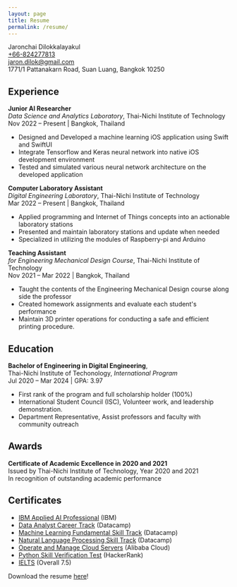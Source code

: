 ```yaml
---
layout: page
title: Resume
permalink: /resume/
---
```


Jaronchai Dilokkalayakul\
[+66-824277813][tel]\
[jaron.dilok@gmail.com][mail]\
1771/1 Pattanakarn Road, Suan Luang, Bangkok 10250

[tel]: tel:+66824277813
[mail]: mailto:jaron.dilok@gmail.com

## Experience

**Junior AI Researcher**\
*Data Science and Analytics Laboratory*,
Thai-Nichi Institute of Technology\
Nov 2022 – Present | Bangkok, Thailand

- Designed and Developed a machine learning iOS application using Swift and SwiftUI
- Integrate Tensorflow and Keras neural network into native iOS development environment
- Tested and simulated various neural network architecture on the developed application

**Computer Laboratory Assistant**\
*Digital Engineering Laboratory*,
Thai-Nichi Institute of Technology\
Mar 2022 – Present | Bangkok, Thailand

- Applied programming and Internet of Things concepts into an actionable laboratory stations
- Presented and maintain laboratory stations and update when needed
- Specialized in utilizing the modules of Raspberry-pi and Arduino

**Teaching Assistant**\
*for Engineering Mechanical Design Course*,
Thai-Nichi Institute of Technology\
Nov 2021 – Mar 2022 | Bangkok, Thailand

- Taught the contents of the Engineering Mechanical Design course along side the professor
- Created homework assignments and evaluate each student's performance
- Maintain 3D printer operations for conducting a safe and efficient printing procedure.

## Education

**Bachelor of Engineering in Digital Engineering**,\
Thai-Nichi Institute of Techonology, *International Program*\
Jul 2020 – Mar 2024 | GPA: 3.97

- First rank of the program and full scholarship holder (100%)
- International Student Council (ISC), Volunteer work, and leadership demonstration.
- Department Representative, Assist professors and faculty with community outreach

## Awards

**Certificate of Academic Excellence in 2020 and 2021**\
Issued by Thai-Nichi Institute of Technology, Year 2020 and 2021\
In recognition of outstanding academic performance 

## Certificates

- [IBM Applied AI Professional](https://coursera.org/share/3ec1d8ffc56eaae37019ea6070b4e0b0) (IBM)
- [Data Analyst Career Track](https://www.datacamp.com/statement-of-accomplishment/track/9a063c347ba80fc5dc65390b97ff920e317e82d7) (Datacamp)
- [Machine Learning Fundamental Skill Track](https://www.datacamp.com/statement-of-accomplishment/track/562deaa85acf69626d43063aa429c3db5c11ba38) (Datacamp)
- [Natural Language Processing Skill Track](https://www.datacamp.com/statement-of-accomplishment/track/3b1556e979d1e7321fc916eed3d7278eeee8c275) (Datacamp)
- [Operate and Manage Cloud Servers](https://drive.google.com/file/d/1SE47v5Cfa_oATcQnMbt2QiiqRwESxRQO/view?usp=sharing) (Alibaba Cloud)
- [Python Skill Verification Test](https://www.hackerrank.com/certificates/ff38330cca41) (HackerRank)
- [IELTS](https://drive.google.com/file/d/1uspRw_ta0C4L3F3NheQ6QnZNQq8N7pQT/view) (Overall 7.5)

Download the resume [here]({{site.baseurl}}/assets/documents/JaronchaiResume.pdf)!
